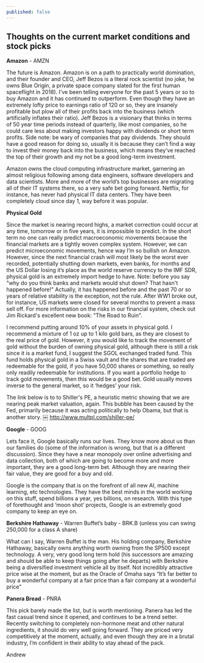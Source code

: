 ```yaml
---
published: false
---
```

## Thoughts on the current market conditions and stock picks


**Amazon** - AMZN

The future is Amazon. Amazon is on a path to practically world domination, and their founder and CEO, Jeff Bezos is a literal rock scientist (no joke, he owns Blue Origin, a private space company slated for the first human spaceflight in 2018). I’ve been telling everyone for the past 5 years or so to buy Amazon and it has continued to outperform.  Even though they have an extremely lofty price to earnings ratio of 120 or so, they are insanely profitable but plow all of their profits back into the business (which artificially inflates their ratio). Jeff Bezos is a visionary that thinks in terms of 50 year time periods instead of quarterly, like most companies, so he could care less about making investors happy with dividends or short term profits. Side note: be wary of companies that pay dividends. They should have a good reason for doing so, usually it is because they can’t find a way to invest their money back into the business, which means they’ve reached the top of their growth and my not be a good long-term investment.

Amazon owns the cloud computing infrastructure market, garnering an almost religious following among data engineers, software developers and data scientists. More and more of the world’s top businesses are migrating all of their IT systems there, so a very safe bet going forward. Netflix, for instance, has never had physical IT data centers. They have been completely cloud since day 1, way before it was popular. 


**Physical Gold** 

Since the market is nearing record highs, a market correction could occur at any time, tomorrow or in five years, it is impossible to predict. In the short term no one can really predict macroeconomic movements because the financial markets are a tightly woven complex system. However, we can predict microeconomic movements, hence way I’m so bullish on Amazon. However, since the next financial crash will most likely be the worst ever recorded, potentially shutting down markets, even banks, for months and the US Dollar losing it’s place as the world reserve currency to the IMF SDR, physical gold is an extremely import hedge to have. Note: before you say "why do you think banks and markets would shut down? That hasn't happened before!" Actually, it has happened before and the past 70 or so years of relative stability is the exception, not the rule. After WW1 broke out, for instance, US markets were closed for several months to prevent a mass sell off. For more information on the risks in our financial system, check out Jim Rickard's excellent new book: "The Road to Ruin".  

I recommend putting around 10% of your assets in physical gold. I recommend a mixture of 1 oz up to 1 kilo gold bars, as they are closest to the real price of gold. However, it you would like to track the movement of gold without the burden of owning physical gold, although there is still a risk since it is a market fund, I suggest the SGOL exchanged traded fund. This fund holds physical gold in a Swiss vault and the shares that are traded are redeemable for the gold, if you have 50,000 shares or something, so really only readily redeemable for institutions. If you want a portfolio hedge to track gold movements, then this would be a good bet. Gold usually moves inverse to the general market, so it ‘hedges’ your risk.


The link below is to to Shiller's PE, a heuristic metric showing that we are nearing peak market valuation, again. This bubble has been caused by the Fed, primarily because it was acting politically to help Obama, but that is another story.
￼
http://www.multpl.com/shiller-pe/

**Google** - GOOG

Lets face it, Google basically runs our lives. They know more about us than our families do (some of the information is wrong, but that is a different discussion). Since they have a near monopoly over online advertising and data collection, both of which are going to become more and more important, they are a good long-term bet. Although they are nearing their fair value, they are good for a buy and old. 

Google is the company that is on the forefront of all new AI, machine learning, etc technologies. They have the best minds in the world working on this stuff, spend billions a year, yes billions, on research. With this type of forethought and ‘moon shot’ projects, Google is an extremely good company to keep an eye on. 

**Berkshire Hathaway** - Warren Buffet’s baby - BRK.B (unless you can swing 250,000 for a class A share)

What can I say, Warren Buffet is the man. His holding company, Berkshire Hathaway, basically owns anything worth owning from the SP500 except technology. A very, very good long term hold (his successors are amazing and should be able to keep things going after he departs) with Berkshire being a diversified investment vehicle all by itself. Not incredibly attractive price wise at the moment, but as the Oracle of Omaha says “It’s far better to buy a wonderful company at a fair price than a fair company at a wonderful price” 

**Panera Bread** - PNRA

This pick barely made the list, but is worth mentioning. Panera has led the fast casual trend since it opened, and continues to be a trend setter. Recently switching to completely non-hormone meat and other natural ingredients, it should do very well going forward. They are priced very competitively at the moment, actually, and even though they are in a brutal industry, I’m confident in their ability to stay ahead of the pack. 


Andrew 

